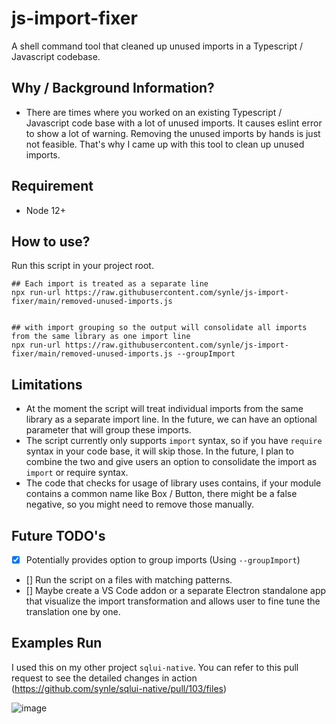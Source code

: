 # js-import-fixer
A shell command tool that cleaned up unused imports in a Typescript / Javascript codebase.

## Why / Background Information?
- There are times where you worked on an existing Typescript / Javascript code base with a lot of unused imports. It causes eslint error to show a lot of warning. Removing the unused imports by hands is just not feasible. That's why I came up with this tool to clean up unused imports.

## Requirement
- Node 12+

## How to use?
Run this script in your project root.
```
## Each import is treated as a separate line
npx run-url https://raw.githubusercontent.com/synle/js-import-fixer/main/removed-unused-imports.js


## with import grouping so the output will consolidate all imports from the same library as one import line
npx run-url https://raw.githubusercontent.com/synle/js-import-fixer/main/removed-unused-imports.js --groupImport
```

## Limitations
- At the moment the script will treat individual imports from the same library as a separate import line. In the future, we can have an optional parameter that will group these imports.
- The script currently only supports `import` syntax, so if you have `require` syntax in your code base, it will skip those. In the future, I plan to combine the two and give users an option to consolidate the import as `import` or require syntax.
- The code that checks for usage of library uses contains, if your module contains a common name like Box / Button, there might be a false negative, so you might need to remove those manually.

## Future TODO's
- [X] Potentially provides option to group imports (Using `--groupImport`)
- [] Run the script on a files with matching patterns.
- [] Maybe create a VS Code addon or a separate Electron standalone app that visualize the import transformation and allows user to fine tune the translation one by one.

## Examples Run
I used this on my other project `sqlui-native`. You can refer to this pull request to see the detailed changes in action (https://github.com/synle/sqlui-native/pull/103/files)

![image](https://user-images.githubusercontent.com/3792401/153304896-1793b072-05f5-439a-930e-d6c7ec9a7161.png)

